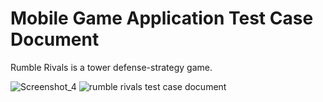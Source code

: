 # Mobile Game Application Test Case Document

Rumble Rivals is a tower defense-strategy game.

![Screenshot_4](https://github.com/ayhanmetin/mobileapp-test-case-example/assets/108268012/bee65d3e-88af-4130-b04e-e8775b321fb3)
![rumble rivals test case document](https://github.com/ayhanmetin/mobileapp-test-case-example/assets/108268012/d1a8d0fd-f83e-47c9-b718-57798694d0ae)
